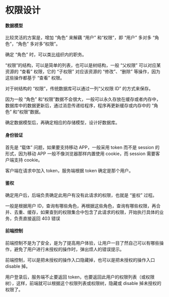 # 权限设计

#### 数据模型

比较灵活的方案是，增加 “角色” 来解藕 “用户” 和“权限”，即 “用户” 多对多 “角色”，“角色” 多对多“权限”。

确定 “角色” 时，可以类比组织内的职务。

“权限”的结构，可以是简单的列表，也可以是树结构，一般 “父权限” 可以对应某资源的 “查看” 权限，它的 “子权限” 对应该资源的 “修改”、“删除” 等操作，因为这些操作都基于 “查看” 权限。

对于树结构的 “权限”，传统数据库可以通过一列“父权限 ID” 的方式来保存。

因为一般 “角色” 和“权限”数据不会很大，一般可以永久存放在缓存或者内存中，数据库中的数据更新后，通过消息传递给程序，程序再更新缓存或内存中的 “角色” 和“权限”数据。

确定数据模型后，再确定相应的存储模型，设计好数据库。

#### 身份验证

首先是 “载体” 问题，如果要支持移动 APP，一般采用 token 而不是 session 的形式，因为移动 APP 一般不像浏览器那样内置使用 cookie，而 session 需要客户端支持 cookie。

客户端在请求中加入 token，服务端根据 token 确定是那个用户。

#### 鉴权

确定用户后，后端负责确定此用户有没有此请求的权限，也就是 “鉴权” 过程。

一般是根据用户 ID，查询有哪些角色，再根据这些角色，查询有哪些权限，再合并、去重、缓存，如果查到的权限集合中包含了此请求的权限，开始执行具体的业务，负责直接返回 403 错误

#### 前端控制

前端控制不是为了安全，是为了提高用户体验，让用户一目了然自己可以有哪些操作，避免了用户进行未授权的操作时，弹出烦人的错误提示。

前端控制，可以是把未授权的操作入口隐藏掉，也可以是把未授权的操作入口 disable 掉。

用户登录后，服务端不止要返回 token，也要返回此用户的权限列表（或权限树），这样，前端就可以根据这个权限列表或权限树，隐藏或 disable 掉未授权的权限了。
